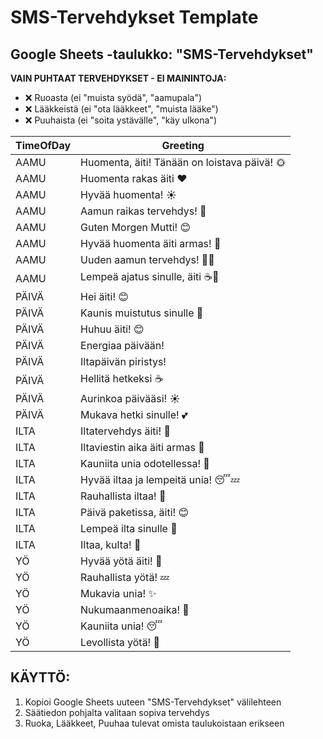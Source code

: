 # SMS-Tervehdykset Template

## Google Sheets -taulukko: "SMS-Tervehdykset"

**VAIN PUHTAAT TERVEHDYKSET - EI MAININTOJA:**
- ❌ Ruoasta (ei "muista syödä", "aamupala")  
- ❌ Lääkkeistä (ei "ota lääkkeet", "muista lääke")
- ❌ Puuhaista (ei "soita ystävälle", "käy ulkona")

| TimeOfDay | Greeting |
|-----------|----------|
| AAMU | Huomenta, äiti! Tänään on loistava päivä! 🌞 |
| AAMU | Huomenta rakas äiti ❤️ |
| AAMU | Hyvää huomenta! ☀️ |
| AAMU | Aamun raikas tervehdys! 🌼 |
| AAMU | Guten Morgen Mutti! 😊 |
| AAMU | Hyvää huomenta äiti armas! 🌸 |
| AAMU | Uuden aamun tervehdys! 🤗🌅 |
| AAMU | Lempeä ajatus sinulle, äiti ☕💛 |
| PÄIVÄ | Hei äiti! 😊 |
| PÄIVÄ | Kaunis muistutus sinulle 🌸 |
| PÄIVÄ | Huhuu äiti! 😊 |
| PÄIVÄ | Energiaa päivään! |
| PÄIVÄ | Iltapäivän piristys! |
| PÄIVÄ | Hellitä hetkeksi ☕ |
| PÄIVÄ | Aurinkoa päivääsi! ☀️ |
| PÄIVÄ | Mukava hetki sinulle! 💕 |
| ILTA | Iltatervehdys äiti! 🌙 |
| ILTA | Iltaviestin aika äiti armas 💌 |
| ILTA | Kauniita unia odotellessa! 🌟 |
| ILTA | Hyvää iltaa ja lempeitä unia! 😴💤 |
| ILTA | Rauhallista iltaa! 🌃 |
| ILTA | Päivä paketissa, äiti! 😊 |
| ILTA | Lempeä ilta sinulle 🌅 |
| ILTA | Iltaa, kulta! 💖 |
| YÖ | Hyvää yötä äiti! 🌙 |
| YÖ | Rauhallista yötä! 💤 |
| YÖ | Mukavia unia! ✨ |
| YÖ | Nukumaanmenoaika! 🛌 |
| YÖ | Kauniita unia! 😴 |
| YÖ | Levollista yötä! 🌟 |

## KÄYTTÖ:
1. Kopioi Google Sheets uuteen "SMS-Tervehdykset" välilehteen
2. Säätiedon pohjalta valitaan sopiva tervehdys
3. Ruoka, Lääkkeet, Puuhaa tulevat omista taulukoistaan erikseen